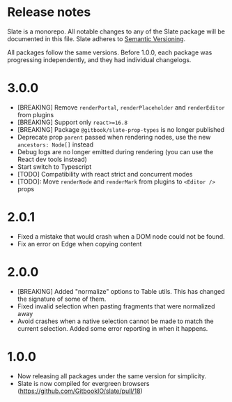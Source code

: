 # Release notes

Slate is a monorepo. All notable changes to any of the Slate package will be documented in this file. Slate adheres to [Semantic Versioning](http://semver.org/).

All packages follow the same versions. Before 1.0.0, each package was progressing independently, and they had individual changelogs.

# 3.0.0

* [BREAKING] Remove `renderPortal`, `renderPlaceholder` and `renderEditor` from plugins
* [BREAKING] Support only `react>=16.8`
* [BREAKING] Package `@gitbook/slate-prop-types` is no longer published
* Deprecate prop `parent` passed when rendering nodes, use the new `ancestors: Node[]` instead
* Debug logs are no longer emitted during rendering (you can use the React dev tools instead)
* Start switch to Typescript
* [TODO] Compatibility with react strict and concurrent modes 
* [TODO]: Move `renderNode` and `renderMark` from plugins to `<Editor />` props

# 2.0.1

* Fixed a mistake that would crash when a DOM node could not be found.
* Fix an error on Edge when copying content

# 2.0.0

* [BREAKING] Added "normalize" options to Table utils. This has changed the signature of some of them.
* Fixed invalid selection when pasting fragments that were normalized away
* Avoid crashes when a native selection cannot be made to match the current selection. Added some error reporting in when it happens.

# 1.0.0

* Now releasing all packages under the same version for simplicity.
* Slate is now compiled for evergreen browsers (https://github.com/GitbookIO/slate/pull/18)
